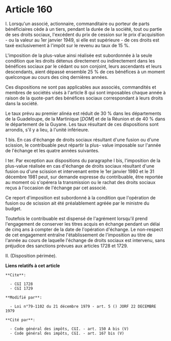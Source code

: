 # Article 160

I. Lorsqu'un associé, actionnaire, commanditaire ou porteur de parts bénéficiaires cède à un tiers, pendant la durée de la
société, tout ou partie de ses droits sociaux, l'excédent du prix de cession sur le prix d'acquisition - ou la valeur au 1er
janvier 1949, si elle est supérieure - de ces droits est taxé exclusivement à l'impôt sur le revenu au taux de 15 %.

L'imposition de la plus-value ainsi réalisée est subordonnée à la seule condition que les droits détenus directement ou
indirectement dans les bénéfices sociaux par le cédant ou son conjoint, leurs ascendants et leurs descendants, aient dépassé
ensemble 25 % de ces bénéfices à un moment quelconque au cours des cinq dernières années.

Ces dispositions ne sont pas applicables aux associés, commandités et membres de sociétés visés à l'article 8 qui sont
imposables chaque année à raison de la quote-part des bénéfices sociaux correspondant à leurs droits dans la société.

Le taux prévu au premier alinéa est réduit de 30 % dans les départements de la Guadeloupe, de la Martinique [*DOM*] et de la
Réunion et de 40 % dans le département de la Guyane. Les taux résultant de ces dispositions sont arrondis, s'il y a lieu, à
l'unité inférieure.

1 bis. En cas d'échange de droits sociaux résultant d'une fusion ou d'une scission, le contribuable peut répartir la plus-
value imposable sur l'année de l'échange et les quatre années suivantes.

I ter. Par exception aux dispositions du paragraphe I bis, l'imposition de la plus-value réalisée en cas d'échange de droits
sociaux résultant d'une fusion ou d'une scission et intervenant entre le 1er janvier 1980 et le 31 décembre 1981 peut, sur
demande expresse du contribuable, être reportée au moment où s'opérera la transmission ou le rachat des droits sociaux reçus
à l'occasion de l'échange par cet associé.

Ce report d'imposition est subordonné à la condition que l'opération de fusion ou de scission ait été préalablement agréée
par le ministre du budget.

Toutefois le contribuable est dispensé de l'agrément lorsqu'il prend l'engagement de conserver les titres acquis en échange
pendant un délai de cinq ans à compter de la date de l'opération d'échange. Le non-respect de cet engagement entraîne
l'établissement de l'imposition au titre de l'année au cours de laquelle l'échange de droits sociaux est intervenu, sans
préjudice des sanctions prévues aux articles 1728 et 1729.

II. (Disposition périmée).

**Liens relatifs à cet article**

	**Cite**:

	  - CGI 1728
	  - CGI 1729

	**Modifié par**:

	  - Loi n°79-1102 du 21 décembre 1979 - art. 5 () JORF 22 DECEMBRE 1979

	**Cité par**:

	  - Code général des impôts, CGI. - art. 150 A bis (V)
	  - Code général des impôts, CGI. - art. 167 bis (V)
